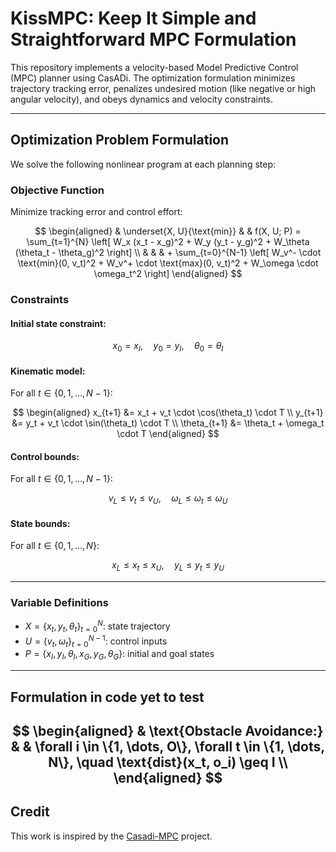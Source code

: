 # KissMPC: Keep It Simple and Straightforward MPC Formulation

This repository implements a velocity-based Model Predictive Control (MPC) planner using CasADi. The optimization formulation minimizes trajectory tracking error, penalizes undesired motion (like negative or high angular velocity), and obeys dynamics and velocity constraints.

---

##  Optimization Problem Formulation

We solve the following nonlinear program at each planning step:

### Objective Function

Minimize tracking error and control effort:

$$
\begin{aligned}
& \underset{X, U}{\text{min}} & & f(X, U; P) = \sum_{t=1}^{N} \left[ 
    W_x (x_t - x_g)^2 + 
    W_y (y_t - y_g)^2 + 
    W_\theta (\theta_t - \theta_g)^2 
\right] \\
& & & + \sum_{t=0}^{N-1} \left[ 
    W_v^- \cdot \text{min}(0, v_t)^2 + 
    W_v^+ \cdot \text{max}(0, v_t)^2 + 
    W_\omega \cdot \omega_t^2 
\right]
\end{aligned}
$$

### Constraints

#### Initial state constraint:

$$
x_0 = x_I, \quad y_0 = y_I, \quad \theta_0 = \theta_I
$$

#### Kinematic model:

For all $t \in \{0, 1, \dots, N-1\}$:

$$
\begin{aligned}
x_{t+1} &= x_t + v_t \cdot \cos(\theta_t) \cdot T \\
y_{t+1} &= y_t + v_t \cdot \sin(\theta_t) \cdot T \\
\theta_{t+1} &= \theta_t + \omega_t \cdot T
\end{aligned}
$$

#### Control bounds:

For all $t \in \{0, 1, \dots, N-1\}$:

$$
v_L \leq v_t \leq v_U, \quad
\omega_L \leq \omega_t \leq \omega_U
$$

#### State bounds:

For all $t \in \{0, 1, \dots, N\}$:

$$
x_L \leq x_t \leq x_U, \quad
y_L \leq y_t \leq y_U
$$

---

### Variable Definitions

* $X = \{x_t, y_t, \theta_t\}_{t=0}^{N}$: state trajectory
* $U = \{v_t, \omega_t\}_{t=0}^{N-1}$: control inputs
* $P = \{x_I, y_I, \theta_I, x_G, y_G, \theta_G\}$: initial and goal states

---

## Formulation in code yet to test

$$
\begin{aligned}
& \text{Obstacle Avoidance:} & & \forall i \in \{1, \dots, O\}, \forall t \in \{1, \dots, N\}, \quad \text{dist}(x_t, o_i) \geq I \\
\end{aligned}
$$
---

## Credit

This work is inspired by the [Casadi-MPC](https://github.com/Smart-Wheelchair-RRC/casadi-mpc) project.
